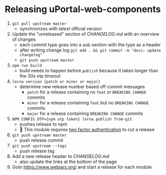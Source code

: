 # Releasing uPortal-web-components

1. `git pull upstream master`
   - synchronizes with latest official version
2. Update the "unreleased" section of _CHANGELOG.md_ with an overview of changes
   - each commit type goes into a sub section with the type as a header
   - after writing change log `git add . && git commit -m "docs: update changelog"`
   - `git push upstream master`
3. `npm run build`
   - build needs to happen before `publish` because it takes longer than the 30s otp timeout
4. `lerna version {patch or minor or major}`
   - determine new release number based off commit messages
     - `patch` for a release containing no `feat` or `BREAKING CHANGE` commits
     - `minor` for a release containing `feat` but no `BREAKING CHANGE` commits
     - `major` for a release containing `BREAKING CHANGE` commits
5. `NPM_CONFIG_OTP={npm otp token} lerna publish from-git`
   - pushes release to npm
   - :notebook: This module requires [two factor authentication][] to cut a release
6. `git push upstream master`
   - push release commit
7. `git push upstream --tags`
   - push release tag
8. Add a new release header to _CHANGELOG.md_
   - also update the links at the bottom of the page
9. Goto <https://www.webjars.org/> and start a release for each module

[two factor authentication]: https://docs.npmjs.com/getting-started/using-two-factor-authentication
